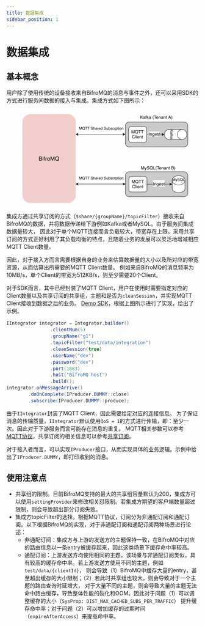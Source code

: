 ```yaml
---
title: 数据集成
sidebar_position: 1
---
```


# 数据集成

## 基本概念

用户除了使用传统的设备接收来自BifroMQ的消息与事件之外，还可以采用SDK的方式进行服务间数据的接入与集成。集成方式如下图所示：

![integration](./images/integration.png)

集成方通过共享订阅的方式（`$share/{groupName}/topicFilter`）接收来自BifroMQ的数据，并将数据传递给下游例如Kafka或者MySQL。由于服务间集成数据量较大，
因此对于单个MQTT连接而言负载较大，带宽存在上限。采用共享订阅的方式正好利用了其负载均衡的特点，且随着业务的发展可以灵活地增减相应MQTT Client数量。

因此，对于接入方而言需要根据自身的业务来估算数据量的大小以及所对应的带宽资源，从而估算出所需要的MQTT Client数量。
例如来自BifroMQ的消息频率为10MB/s，单个Client的带宽为512KB/s，则至少需要20个Client。

对于SDK而言，其中已经封装了MQTT Client，用户在使用时需要指定对应的Client数量以及共享订阅的共享组，主题和是否为`cleanSession`，并实现MQTT Client接收到数据之后的业务。
[Demo SDK](https://github.com/Gujiawei-Edinburgh/Data-Integration)，根据上图所示进行了实现，给出了示例。
```java
IIntegrator integrator = Integrator.builder()
                .clientNum(5)
                .groupName("g1")
                .topicFilter("test/data/integration")
                .cleanSession(true)
                .userName("dev")
                .password("dev")
                .port(1883)
                .host("BifroMQ host")
                .build();
integrator.onMessageArrive()
        .doOnComplete(IProducer.DUMMY::close)
        .subscribe(IProducer.DUMMY::produce);
```
由于`IIntegrator`封装了MQTT Client，因此需要给定对应的连接信息。
为了保证消息的传输质量，`IIntegrator`默认使用`QoS = 1`的方式进行传输，即：至少一次。因此对于下游服务而言可能存在消息的重复。
MQTT相关参数可以参考[MQTT协议](..%2F..%2F21_mqtt%2F1_mqtt.md)，共享订阅的相关信息可以参考[共享订阅](..%2F1_connect%2F1_connect.md)。

对于接入者而言，可以实现`IProducer`接口，从而实现具体的业务逻辑。示例中给出了`IProducer.DUMMY`，即打印收到的消息。

## 使用注意点
* 共享组的限制。目前BifroMQ支持的最大的共享组容量默认为200，集成方可以使用`settingProvider`来修改相关怼限制。若集成方期望的客户端数量超过限制，则会导致超出部分订阅失败。
* 集成方topicFilter的选择。根据MQTT协议，订阅分为非通配订阅和通配订阅。以下根据BifroMQ的实现，对于非通配订阅和通配订阅两种场景进行论述：
    * 非通配订阅：集成方与上游的发送方的主题保持一致，在BifroMQ中对应的路由信息以一条entry被缓存起来，因此这类场景下缓存命中率较高。
    * 通配订阅：上游发送方均使用相同的主题，该场景与非通配订阅类似，具有较高的缓存命中率。若上游发送方使用不同的主题，例如`test/data/{clientId}`，
      则会导致（1）BifroMQ中缓存大量的entry，甚至超出缓存的大小限制；（2）若此时共享组也较大，则会导致对于一个主题的路由查询时延增大，
      对于大量不同的主题，则会导致大量的主题无法命中路由缓存，导致整体性能的裂化和OOM。因此对于问题（1）可以调整缓存的大小（``SysProp: DIST_MAX_CACHED_SUBS_PER_TRAFFIC``）
      提升缓存命中率；对于问题（2）可以增加缓存的过期时间（`expireAfterAccess`）来提高命中率。